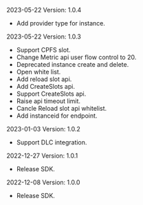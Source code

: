 2023-05-22 Version: 1.0.4
- Add provider type for instance.

2023-05-22 Version: 1.0.3
- Support CPFS slot.
- Change Metric api user flow control to 20.
- Deprecated instance create and delete.
- Open white list.
- Add reload slot api.
- Add CreateSlots api.
- Support CreateSlots api.
- Raise api timeout limit.
- Cancle Reload slot api whitelist.
- Add instanceid for endpoint.

2023-01-03 Version: 1.0.2
- Support DLC integration.

2022-12-27 Version: 1.0.1
- Release SDK.

2022-12-08 Version: 1.0.0
- Release SDK.

